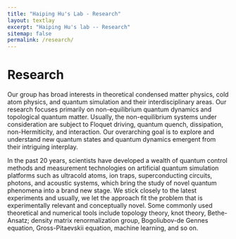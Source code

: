 ```yaml
---
title: "Haiping Hu's Lab - Research"
layout: textlay
excerpt: "Haiping Hu's lab -- Research"
sitemap: false
permalink: /research/
---
```


# Research

Our group has broad interests in theoretical condensed matter physics, cold atom physics, and quantum simulation and their interdisciplinary areas. Our research focuses primarily on non-equilibrium quantum dynamics and topological quantum matter. Usually, the non-equilibrium systems under consideration are subject to Floquet driving, quantum quench, dissipation, non-Hermiticity, and interaction. Our overarching goal is to explore and understand new quantum states and quantum dynamics emergent from their intriguing interplay.

In the past 20 years, scientists have developed a wealth of quantum control methods and measurement technologies on artificial quantum simulation platforms such as ultracold atoms, ion traps, superconducting circuits, photons, and acoustic systems, which bring the study of novel quantum phenomena into a brand new stage. We stick closely to the latest experiments and usually, we let the approach fit the problem that is experimentally relevant and conceptually novel. Some commonly used theoretical and numerical tools include topology theory, knot theory, Bethe-Ansatz; density matrix renormalization group, Bogoliubov-de Gennes equation, Gross-Pitaevskii equation, machine learning, and so on.
